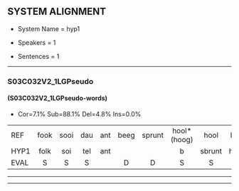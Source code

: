 
## SYSTEM ALIGNMENT

- System Name = hyp1

- Speakers = 1

- Sentences = 1

---

### S03C032V2_1LGPseudo

#### (S03C032V2_1LGPseudo-words)

- Cor=7.1%	Sub=88.1%	Del=4.8%	Ins=0.0%

|  |  |  |  |  |  |  |  |  |  |  |  |  |  |  |  |  |  |  |  |  |  |  |  |  |  |  |  |  |  |  |  |  |  |  |  |  |  |  |  |  |  |  |
|:--- |:---:|:---:|:---:|:---:|:---:|:---:|:---:|:---:|:---:|:---:|:---:|:---:|:---:|:---:|:---:|:---:|:---:|:---:|:---:|:---:|:---:|:---:|:---:|:---:|:---:|:---:|:---:|:---:|:---:|:---:|:---:|:---:|:---:|:---:|:---:|:---:|:---:|:---:|:---:|:---:|:---:|:---:|
| REF | fook | sooi | dau | ant | beeg | sprunt | hool*(hoog) | hool | larst | vout | zwoei | fam | rachts | vaap | sprieuw | keng | swoers | doer | plirt | jien | *(uien) | blard | guul | hoekt | neeuw | noork | vid | zans | leum | haans | spaai | sjalt | heik | sank | roen | frijk | eem | schard | grek | dron | snaaf | stuid |
| HYP1 | folk | soi | tel | ant |  |  | b | sbrunt | hoog | hol | lerst | fout | swo | sum | recht | fap | spril | ken | sos | do | bilirt | lart | schul | hookt | mel | nor | fit | sant | lun | hant | span | salt | heik | senk | roon | rek | en | schert | frik | droon | snaaf | stuit |
| EVAL | S | S | S |  | D | D | S | S | S | S | S | S | S | S | S | S | S | S | S | S | S | S | S | S | S | S | S | S | S | S | S | S |  | S | S | S | S | S | S | S |  | S |
---

---
